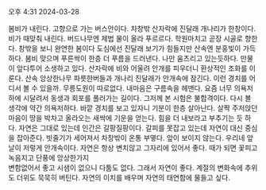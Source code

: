 오후 4:31 2024-03-28

봄비가 내린다.
고향으로 가는 버스안이다.
차창밖 산자락에 진달래 개나리가 한창이다.
비가 때맞춰 내린다. 버드나무엔 제법 물이 올라 푸르르다.
학원마치고 곧장 시골로 향한다. 창밖을 보니 완연한 봄이다 
도심에선 진달래 보기가 힘들지만 산속엔 분홍빛이 가득하다.
봄비 맞으며 푸른싹이 한층 더 푸름을 드러낸다.
나만 움츠리고 있는듯하다. 만물이 앞다투어 소생하고 있다.
산자락에 비와 어울려 안개를 피우더니 환상적인 조화를 이룬다.
산속 앙상한나무 파릇한버들과 개나리 진달래가 안개속에 잠긴다.
이런 경치를 어디서 볼 수 있을까. 무릉도원이 따로없다.
내마음은 구름속을 헤맨다.
요즘 너무 의욕저하에 시달려서 동생과 회포를 풀러가는 길이다.
그저께 본 시험은 불합격이다. 다시 볼 생각에 약간 의욕저하다.
바깥 경치를 보고 있자니 기분이 한층 살아난다.
살짝 주저앉던 마음이 땅을 박차고 올라오는 새싹에 기운을 얻는다.
힘을 더 내보라고 부추기는 듯 하다.
자연은 그대로 있는데 인간은 갈팡질팡이다.
갈피를 못잡고 있는데 자연이 대신 중심을 잡아준다.
빗줄기가 세어져서 차창밖이 온통 부옇다. 
앞이 보이지 않는다. 우리네 앞날이 저렇게 안개속이다.
자연은 항상 변치않고 그자리에 있어서 좋다.
때가 되면 꽃피고 녹음지고 단풍에 앙상한가지  
변함없어서 좋고 시샘이 없으니 다툼도 없다.
그래서 자연이 좋다. 계절의 변화속에 추위도 더위도 묵묵히 버틴다.
자연의 이치를 배우며 자연의 태연함에 물들고 싶다.

